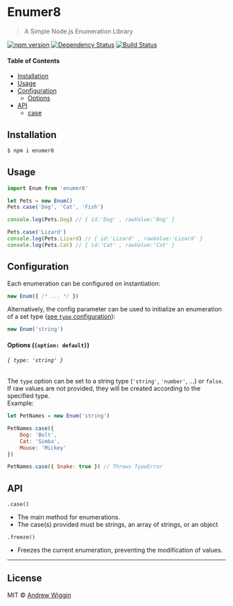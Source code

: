 # Enumer8 
> A Simple Node.js Enumeration Library

[![npm version](https://badge.fury.io/js/enumer8.svg)](https://npmjs.org/package/enumer8) [![Dependency Status](https://david-dm.org/azwiggin/enumer8.svg)](https://www.npmjs.com/package/enumer8?activeTab=dependencies) [![Build Status](https://travis-ci.org/azwiggin/enumer8.svg?branch=master)](https://travis-ci.org/azwiggin/enumer8)

#### Table of Contents
* [Installation](#installation)
* [Usage](#usage)
* [Configuration](#configuration)
	* [Options](#configuration/options)
* [API](#api)
	* [case](#api/case)


<a name='installation' />

## Installation
```sh
$ npm i enumer8
```

<a name='usage' />

## Usage
```js
import Enum from 'enumer8'

let Pets = new Enum()
Pets.case('Dog', 'Cat', 'Fish')

console.log(Pets.Dog) // { id:'Dog' , rawValue:'Dog' }

Pets.case('Lizard')
console.log(Pets.Lizard) // { id:'Lizard' , rawValue:'Lizard' }
console.log(Pets.Cat) // { id:'Cat' , rawValue:'Cat' }
```


<a name='configuration' />

## Configuration
Each enumeration can be configured on instantiation:
```js
new Enum({ /* ... */ })
```
Alternatively, the config parameter can be used to initialize an enumeration of a set type ([see `type` configuration](#configuration/options/type)):
```js
new Enum('string')
```

<a name='configuration/options' />

#### Options (`{option: default}`)

###### `{ type: 'string' }`
The `type` option can be set to a string type (`'string'`, `'number'`, ...) or `false`. If raw values are not provided, they will be created according to the specified type.  
Example:
```js
let PetNames = new Enum('string')

PetNames.case({
	Dog: 'Bolt',
	Cat: 'Simba',
	Mouse: 'Mickey'
})

PetNames.case({ Snake: true }) // Throws TypeError
```

<a name='api' />

## API

<a name='api/case' />

`.case()`
* The main method for enumerations. 
* The case(s) provided must be strings, an array of strings, or an object

<a name='api/freeze' />

`.freeze()`
* Freezes the current enumeration, preventing the modification of values.





---
## License
MIT © [Andrew Wiggin](https://github.com/azwiggin)
